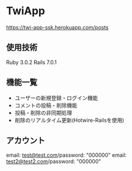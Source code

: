 # TwiApp
https://twi-app-ssk.herokuapp.com/posts  

## 使用技術

Ruby 3.0.2
Rails 7.0.1


## 機能一覧
* ユーザーの新規登録・ログイン機能
* コメントの投稿・削除機能
* 投稿・削除の非同期処理
* 削除のリアルタイム更新(Hotwire-Railsを使用)


## アカウント
email: test@test.com/password: "000000"
email: test2@test2.com/password: "000000"
